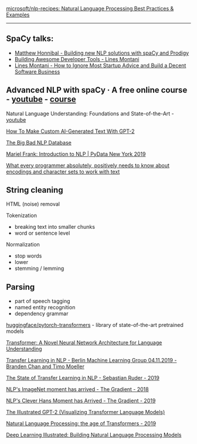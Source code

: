 [microsoft/nlp-recipes: Natural Language Processing Best Practices & Examples](https://github.com/microsoft/nlp-recipes)

---

## SpaCy talks:

- [Matthew Honnibal - Building new NLP solutions with spaCy and Prodigy](https://www.youtube.com/watch?v=vrtTAeBLElw)
- [Building Awesome Developer Tools - Lines Montani](https://youtu.be/Ivb4AAuj5JY)
- [Lines Montani - How to Ignore Most Startup Advice and Build a Decent Software Business](https://youtu.be/74AsJ7RET20)

## Advanced NLP with spaCy · A free online course - [youtube](https://www.youtube.com/watch?v=THduWAnG97k) - [course](https://course.spacy.io/en/)

Natural Language Understanding: Foundations and State-of-the-Art - [youtube](https://youtu.be/mhHfnhh-pB4)

[How To Make Custom AI-Generated Text With GPT-2](https://minimaxir.com/2019/09/howto-gpt2/)

[The Big Bad NLP Database](https://datasets.quantumstat.com/)

[Mariel Frank: Introduction to NLP | PyData New York 2019](https://www.youtube.com/watch?v=tGzsVECHH4A)

[What every programmer absolutely, positively needs to know about encodings and character sets to work with text](https://kunststube.net/encoding/)

## String cleaning

HTML (noise) removal

Tokenization
- breaking text into smaller chunks
- word or sentence level

Normalization
- stop words
- lower
- stemming / lemming

## Parsing
- part of speech tagging
- named entity recognition
- dependency grammar

[huggingface/pytorch-transformers](https://github.com/huggingface/pytorch-transformers) - library of state-of-the-art pretrained models

[Transformer: A Novel Neural Network Architecture for Language Understanding](https://ai.googleblog.com/2017/08/transformer-novel-neural-network.html)

[Transfer Learning in NLP - Berlin Machine Learning Group 04.11.2019 - Branden Chan and Timo Moeller](https://docs.google.com/presentation/d/1Qe7tDrd4Y-4C10kpIH-bm_yW70iqmA4LZpZxZNf-utw/edit#slide=id.p1)

[The State of Transfer Learning in NLP - Sebastian Ruder - 2019](https://ruder.io/state-of-transfer-learning-in-nlp/)

[NLP's ImageNet moment has arrived - The Gradient - 2018](https://thegradient.pub/nlp-imagenet/)

[NLP's Clever Hans Moment has Arrived - The Gradient - 2019](https://thegradient.pub/nlps-clever-hans-moment-has-arrived/)

[The Illustrated GPT-2 (Visualizing Transformer Language Models)](https://jalammar.github.io/illustrated-gpt2/)

[Natural Language Processing: the age of Transformers - 2019](https://blog.scaleway.com/2019/building-a-machine-reading-comprehension-system-using-the-latest-advances-in-deep-learning-for-nlp/)

[Deep Learning Illustrated: Building Natural Language Processing Models](https://www.dominodatalab.com/blog/deep-learning-illustrated-building-natural-language-processing-models)
